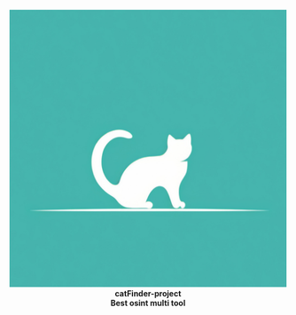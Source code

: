 <p align="center">
        <img src="https://raw.githubusercontent.com/catfinder-project/.github/main/catfinder.jpg" width="500" alt="catFinder-project">
    </a>
    <br>
    <b>catFinder-project</b>
    <br>
    <b>Best osint multi tool</b>
    <br>
</p>
